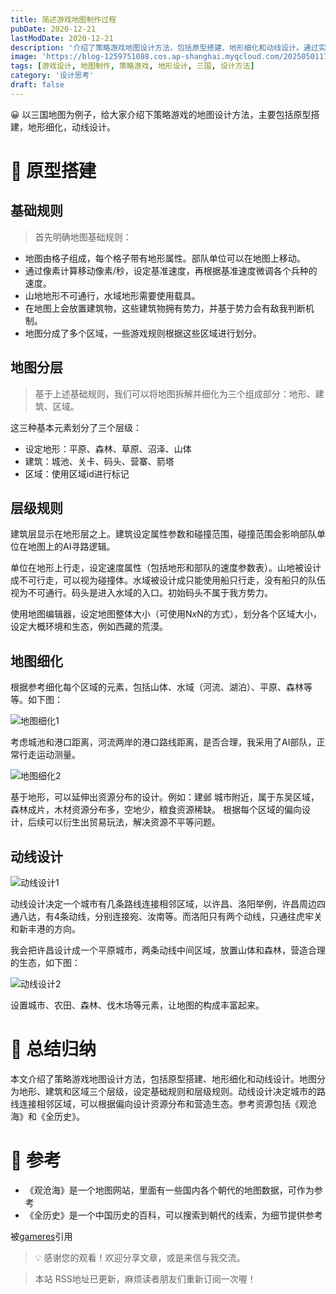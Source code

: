 ```yaml
---
title: 简述游戏地图制作过程
pubDate: 2020-12-21
lastModDate: 2020-12-21
description: '介绍了策略游戏地图设计方法，包括原型搭建、地形细化和动线设计。通过实例讲解，帮助读者了解如何设计出合理且有趣的游戏地图。'
image: 'https://blog-1259751088.cos.ap-shanghai.myqcloud.com/20250501175457785.png?imageSlim'
tags: [游戏设计, 地图制作, 策略游戏, 地形设计, 三国, 设计方法]
category: '设计思考'
draft: false
---
```


😀 以三国地图为例子，给大家介绍下策略游戏的地图设计方法，主要包括原型搭建，地形细化，动线设计。

# 📝 原型搭建

## 基础规则

> 首先明确地图基础规则：
> 
- 地图由格子组成，每个格子带有地形属性。部队单位可以在地图上移动。
- 通过像素计算移动像素/秒，设定基准速度，再根据基准速度微调各个兵种的速度。
- 山地地形不可通行，水域地形需要使用载具。
- 在地图上会放置建筑物，这些建筑物拥有势力，并基于势力会有敌我判断机制。
- 地图分成了多个区域，一些游戏规则根据这些区域进行划分。

## 地图分层

> 基于上述基础规则，我们可以将地图拆解并细化为三个组成部分：地形、建筑、区域。
> 

这三种基本元素划分了三个层级：

- 设定地形：平原、森林、草原、沼泽、山体
- 建筑：城池、关卡、码头、营寨、箭塔
- 区域：使用区域id进行标记

## 层级规则

建筑层显示在地形层之上。建筑设定属性参数和碰撞范围，碰撞范围会影响部队单位在地图上的AI寻路逻辑。

单位在地形上行走，设定速度属性（包括地形和部队的速度参数表）。山地被设计成不可行走，可以视为碰撞体。水域被设计成只能使用船只行走，没有船只的队伍视为不可通行。码头是进入水域的入口。初始码头不属于我方势力。

使用地图编辑器，设定地图整体大小（可使用N*x*N的方式），划分各个区域大小，设定大概环境和生态，例如西藏的荒漠。

## 地图细化

根据参考细化每个区域的元素，包括山体、水域（河流、湖泊）、平原、森林等等。如下图：

![地图细化1](https://blog-1259751088.cos.ap-shanghai.myqcloud.com/20201221133145.jpg)

考虑城池和港口距离，河流两岸的港口路线距离，是否合理，我采用了AI部队，正常行走运动测量。

![地图细化2](https://blog-1259751088.cos.ap-shanghai.myqcloud.com/20201221133203.jpg)

基于地形，可以延伸出资源分布的设计。例如：建邺 城市附近，属于东吴区域，森林成片，木材资源分布多，空地少，粮食资源稀缺。
根据每个区域的偏向设计，后续可以衍生出贸易玩法，解决资源不平等问题。

## 动线设计

![动线设计1](https://blog-1259751088.cos.ap-shanghai.myqcloud.com/20201221133215.jpg)

动线设计决定一个城市有几条路线连接相邻区域，以许昌、洛阳举例，许昌周边四通八达，有4条动线，分别连接宛、汝南等。而洛阳只有两个动线，只通往虎牢关和新丰港的方向。

我会把许昌设计成一个平原城市，两条动线中间区域，放置山体和森林，营造合理的生态，如下图：

![动线设计2](https://blog-1259751088.cos.ap-shanghai.myqcloud.com/20201221133241.jpg)

设置城市、农田、森林、伐木场等元素，让地图的构成丰富起来。

# 🤗 总结归纳

本文介绍了策略游戏地图设计方法，包括原型搭建、地形细化和动线设计。地图分为地形、建筑和区域三个层级，设定基础规则和层级规则。动线设计决定城市的路线连接相邻区域，可以根据偏向设计资源分布和营造生态。参考资源包括《观沧海》和《全历史》。

# 📎 参考

- 《观沧海》是一个地图网站，里面有一些国内各个朝代的地图数据，可作为参考
- 《全历史》是一个中国历史的百科，可以搜索到朝代的线索，为细节提供参考

被[gameres](https://www.gameres.com/888647.html)引用

> 💡 感谢您的观看！欢迎分享文章，或是来信与我交流。

> 本站 RSS地址已更新，麻烦读者朋友们重新订阅一次喔！